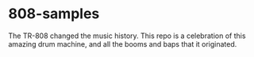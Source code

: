 # 808-samples
The TR-808 changed the music history. This repo is a celebration of this amazing drum machine, and all the booms and baps that it originated.
